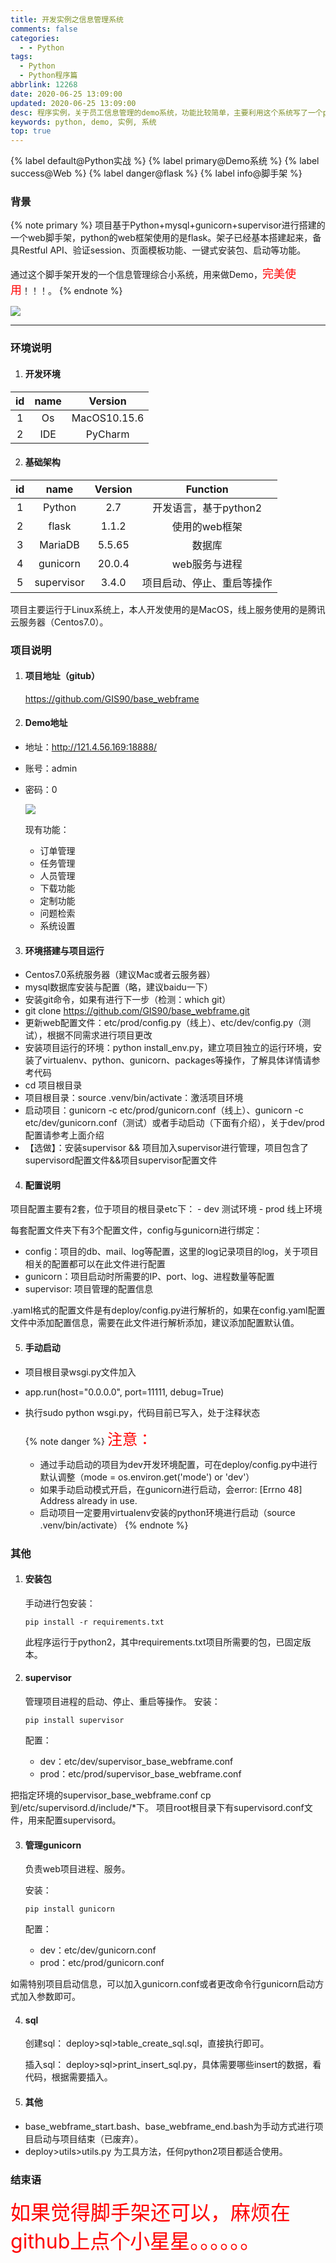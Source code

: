 ```yaml
---
title: 开发实例之信息管理系统
comments: false
categories:
  - - Python
tags:
  - Python
  - Python程序篇
abbrlink: 12268
date: 2020-06-25 13:09:00
updated: 2020-06-25 13:09:00
desc: 程序实例，关于员工信息管理的demo系统，功能比较简单，主要利用这个系统写了一个python web脚手架（基于flask）
keywords: python, demo, 实例, 系统
top: true
---
```


{% label default@Python实战 %} {% label primary@Demo系统 %} {% label success@Web %} {% label danger@flask %} {% label info@脚手架 %}

### 背景
{% note primary %}
项目基于Python+mysql+gunicorn+supervisor进行搭建的一个web脚手架，python的web框架使用的是flask。架子已经基本搭建起来，备具Restful API、验证session、页面模板功能、一键式安装包、启动等功能。

通过这个脚手架开发的一个信息管理综合小系统，用来做Demo，<font color='red' size=4.5>完美使用</font>！！！。
{% endnote %}

![](/images/article_python_system.jpg)

<!--more-->
<hr />

### 环境说明

1. #### 开发环境

| id  | name |   Version    |
|:---:|:----:|:------------:|
|  1  |  Os  | MacOS10.15.6 |
|  2  | IDE  |   PyCharm    |


2. #### 基础架构

| id  |    name    | Version |          Function          |
|:---:|:----------:|:-------:|:--------------------------:|
|  1  |   Python   |   2.7   |   开发语言，基于python2    |
|  2  |   flask    |  1.1.2  |       使用的web框架        |
|  3  |  MariaDB   | 5.5.65  |           数据库           |
|  4  |  gunicorn  | 20.0.4  |       web服务与进程        |
|  5  | supervisor |  3.4.0  | 项目启动、停止、重启等操作 |

项目主要运行于Linux系统上，本人开发使用的是MacOS，线上服务使用的是腾讯云服务器（Centos7.0）。

### 项目说明

1. #### 项目地址（gitub）

    https://github.com/GIS90/base_webframe

2. #### Demo地址

- 地址：http://121.4.56.169:18888/
- 账号：admin
- 密码：0

    ![](demo.png)

    现有功能：
    - 订单管理
    - 任务管理
    - 人员管理
    - 下载功能
    - 定制功能
    - 问题检索
    - 系统设置

3. #### 环境搭建与项目运行

- Centos7.0系统服务器（建议Mac或者云服务器）
- mysql数据库安装与配置（略，建议baidu一下）
- 安装git命令，如果有进行下一步（检测：which git）
- git clone https://github.com/GIS90/base_webframe.git
- 更新web配置文件：etc/prod/config.py（线上）、etc/dev/config.py（测试），根据不同需求进行项目更改
- 安装项目运行的环境：python install_env.py，建立项目独立的运行环境，安装了virtualenv、python、gunicorn、packages等操作，了解具体详情请参考代码
- cd 项目根目录
- 项目根目录：source .venv/bin/activate：激活项目环境
- 启动项目：gunicorn -c etc/prod/gunicorn.conf（线上）、gunicorn -c etc/dev/gunicorn.conf（测试）或者手动启动（下面有介绍），关于dev/prod配置请参考上面介绍
- 【选做】：安装supervisor && 项目加入supervisor进行管理，项目包含了supervisord配置文件&&项目supervisor配置文件

4. #### 配置说明
  项目配置主要有2套，位于项目的根目录etc下：
      - dev 测试环境
      - prod 线上环境

  每套配置文件夹下有3个配置文件，config与gunicorn进行绑定：
  - config：项目的db、mail、log等配置，这里的log记录项目的log，关于项目相关的配置都可以在此文件进行配置
  - gunicorn：项目启动时所需要的IP、port、log、进程数量等配置
  - supervisor: 项目管理的配置信息

  .yaml格式的配置文件是有deploy/config.py进行解析的，如果在config.yaml配置文件中添加配置信息，需要在此文件进行解析添加，建议添加配置默认值。

5. #### 手动启动

- 项目根目录wsgi.py文件加入
- app.run(host="0.0.0.0", port=11111, debug=True)
- 执行sudo python wsgi.py，代码目前已写入，处于注释状态

    {% note danger %}
    <font size=5.5 color='red'>注意：</font>
    - 通过手动启动的项目为dev开发环境配置，可在deploy/config.py中进行默认调整（mode = os.environ.get('mode') or 'dev'）
    - 如果手动启动模式开启，在gunicorn进行启动，会error: [Errno 48] Address already in use.
    - 启动项目一定要用virtualenv安装的python环境进行启动（source .venv/bin/activate）
    {% endnote %}

### 其他


1. #### 安装包
    手动进行包安装：
    ```
    pip install -r requirements.txt
    ```
    此程序运行于python2，其中requirements.txt项目所需要的包，已固定版本。

2. #### supervisor

    管理项目进程的启动、停止、重启等操作。
    安装：
    ```
    pip install supervisor
    ```
    配置：
      - dev：etc/dev/supervisor_base_webframe.conf
      - prod：etc/prod/supervisor_base_webframe.conf

  把指定环境的supervisor_base_webframe.conf cp到/etc/supervisord.d/include/*下。
  项目root根目录下有supervisord.conf文件，用来配置supervisord。

3. #### 管理gunicorn

    负责web项目进程、服务。

    安装：
    ```
    pip install gunicorn
    ```
    配置：
      - dev：etc/dev/gunicorn.conf
      - prod：etc/prod/gunicorn.conf

  如需特别项目启动信息，可以加入gunicorn.conf或者更改命令行gunicorn启动方式加入参数即可。

4. #### sql

    创建sql：
    deploy>sql>table_create_sql.sql，直接执行即可。

    插入sql：
    deploy>sql>print_insert_sql.py，具体需要哪些insert的数据，看代码，根据需要插入。

5. #### 其他

  - base_webframe_start.bash、base_webframe_end.bash为手动方式进行项目启动与项目结束（已废弃）。
  - deploy>utils>utils.py 为工具方法，任何python2项目都适合使用。

### 结束语

<font size=6.5 color='red'>如果觉得脚手架还可以，麻烦在github上点个小星星。。。。。。</font>
